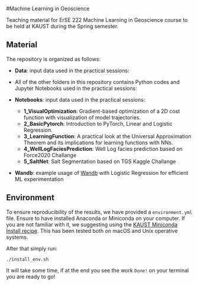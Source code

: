 #Machine Learning in Geoscience

Teaching material for ErSE 222 Machine Learning in Geoscience course to be held at KAUST during the Spring semester.

## Material

The repository is organized as follows:

- **Data**: input data used in the practical sessions:
- All of the other folders in this repository contains Python codes and Jupyter Notebooks used in the practical sessions:

- **Notebooks**: input data used in the practical sessions:

   - **1_VisualOptimization**: Gradient-based optimization of a 2D cost function with visualization of model trajectories.
   - **2_BasicPytorch**: Introduction to PyTorch, Linear and Logistic Regression.
   - **3_LearningFunction**: A practical look at the Universal Approximation Theorem and its implications for learning functions with NNs.
   - **4_WellLogFaciesPrediction**: Well Log facies prediction based on Force2020 Challange
   - **5_SaltNet**: Salt Segmentation based on TGS Kaggle Challange

- **Wandb**: example usage of [Wandb](https://wandb.ai/site) with Logistic Regression for efficient ML experimentation

## Environment

To ensure reproducibility of the results, we have provided a `environment.yml` file. Ensure to have installed Anaconda or Miniconda on your computer. If you are not familiar with it, we suggesting using the [KAUST Miniconda Install recipe](https://github.com/kaust-rccl/ibex-miniconda-install). This has been tested both on macOS and Unix operative systems.

After that simply run:
```
./install_env.sh
```
It will take some time, if at the end you see the work `Done!` on your terminal you are ready to go!